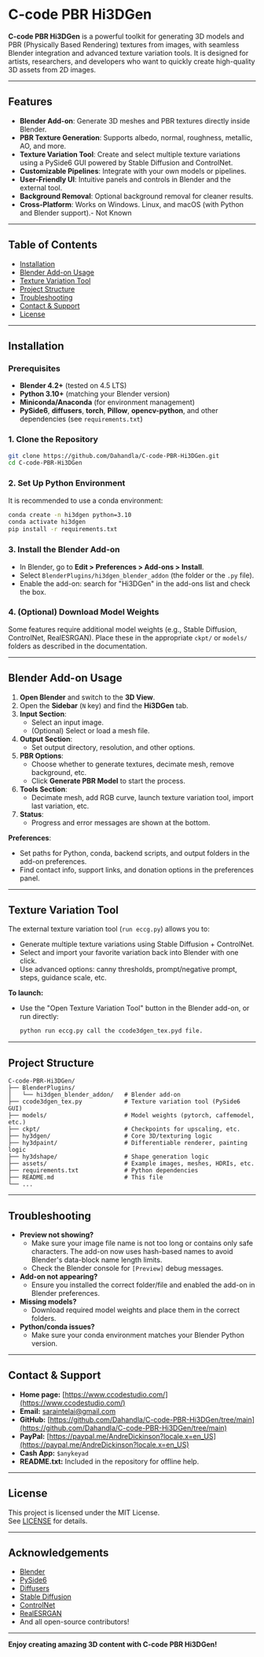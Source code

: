 # C-code PBR Hi3DGen

**C-code PBR Hi3DGen** is a powerful toolkit for generating 3D models and PBR (Physically Based Rendering) textures from images, with seamless Blender integration and advanced texture variation tools. It is designed for artists, researchers, and developers who want to quickly create high-quality 3D assets from 2D images.

---

## Features

- **Blender Add-on**: Generate 3D meshes and PBR textures directly inside Blender.
- **PBR Texture Generation**: Supports albedo, normal, roughness, metallic, AO, and more.
- **Texture Variation Tool**: Create and select multiple texture variations using a PySide6 GUI powered by Stable Diffusion and ControlNet.
- **Customizable Pipelines**: Integrate with your own models or pipelines.
- **User-Friendly UI**: Intuitive panels and controls in Blender and the external tool.
- **Background Removal**: Optional background removal for cleaner results.
- **Cross-Platform**: Works on Windows.
 Linux, and macOS (with Python and Blender support).- Not Known

---

## Table of Contents

- [Installation](#installation)
- [Blender Add-on Usage](#blender-add-on-usage)
- [Texture Variation Tool](#texture-variation-tool)
- [Project Structure](#project-structure)
- [Troubleshooting](#troubleshooting)
- [Contact & Support](#contact--support)
- [License](#license)

---

## Installation

### Prerequisites

- **Blender 4.2+** (tested on 4.5 LTS)
- **Python 3.10+** (matching your Blender version)
- **Miniconda/Anaconda** (for environment management)
- **PySide6**, **diffusers**, **torch**, **Pillow**, **opencv-python**, and other dependencies (see `requirements.txt`)

### 1. Clone the Repository

```bash
git clone https://github.com/Dahandla/C-code-PBR-Hi3DGen.git
cd C-code-PBR-Hi3DGen
```

### 2. Set Up Python Environment

It is recommended to use a conda environment:

```bash
conda create -n hi3dgen python=3.10
conda activate hi3dgen
pip install -r requirements.txt
```

### 3. Install the Blender Add-on

- In Blender, go to **Edit > Preferences > Add-ons > Install**.
- Select `BlenderPlugins/hi3dgen_blender_addon` (the folder or the `.py` file).
- Enable the add-on: search for "Hi3DGen" in the add-ons list and check the box.

### 4. (Optional) Download Model Weights

Some features require additional model weights (e.g., Stable Diffusion, ControlNet, RealESRGAN). Place these in the appropriate `ckpt/` or `models/` folders as described in the documentation.

---

## Blender Add-on Usage

1. **Open Blender** and switch to the **3D View**.
2. Open the **Sidebar** (`N` key) and find the **Hi3DGen** tab.
3. **Input Section**:  
   - Select an input image.
   - (Optional) Select or load a mesh file.
4. **Output Section**:  
   - Set output directory, resolution, and other options.
5. **PBR Options**:  
   - Choose whether to generate textures, decimate mesh, remove background, etc.
   - Click **Generate PBR Model** to start the process.
6. **Tools Section**:  
   - Decimate mesh, add RGB curve, launch texture variation tool, import last variation, etc.
7. **Status**:  
   - Progress and error messages are shown at the bottom.

**Preferences**:  
- Set paths for Python, conda, backend scripts, and output folders in the add-on preferences.
- Find contact info, support links, and donation options in the preferences panel.

---

## Texture Variation Tool

The external texture variation tool (`run eccg.py`) allows you to:

- Generate multiple texture variations using Stable Diffusion + ControlNet.
- Select and import your favorite variation back into Blender with one click.
- Use advanced options: canny thresholds, prompt/negative prompt, steps, guidance scale, etc.

**To launch:**
- Use the "Open Texture Variation Tool" button in the Blender add-on, or run directly:
  ```bash
  python run eccg.py call the ccode3dgen_tex.pyd file.
  ```

---

## Project Structure

```
C-code-PBR-Hi3DGen/
├── BlenderPlugins/
│   └── hi3dgen_blender_addon/   # Blender add-on
├── ccode3dgen_tex.py            # Texture variation tool (PySide6 GUI)
├── models/                      # Model weights (pytorch, caffemodel, etc.)
├── ckpt/                        # Checkpoints for upscaling, etc.
├── hy3dgen/                     # Core 3D/texturing logic
├── hy3dpaint/                   # Differentiable renderer, painting logic
├── hy3dshape/                   # Shape generation logic
├── assets/                      # Example images, meshes, HDRIs, etc.
├── requirements.txt             # Python dependencies
├── README.md                    # This file
└── ...
```

---

## Troubleshooting

- **Preview not showing?**  
  - Make sure your image file name is not too long or contains only safe characters. The add-on now uses hash-based names to avoid Blender's data-block name length limits.
  - Check the Blender console for `[Preview]` debug messages.
- **Add-on not appearing?**  
  - Ensure you installed the correct folder/file and enabled the add-on in Blender preferences.
- **Missing models?**  
  - Download required model weights and place them in the correct folders.
- **Python/conda issues?**  
  - Make sure your conda environment matches your Blender Python version.

---

## Contact & Support

- **Home page:** [https://www.ccodestudio.com/](https://www.ccodestudio.com/)
- **Email:** saraintelai@gmail.com
- **GitHub:** [https://github.com/Dahandla/C-code-PBR-Hi3DGen/tree/main](https://github.com/Dahandla/C-code-PBR-Hi3DGen/tree/main)
- **PayPal:** [https://paypal.me/AndreDickinson?locale.x=en_US](https://paypal.me/AndreDickinson?locale.x=en_US)
- **Cash App:** `$anykeyad`
- **README.txt:** Included in the repository for offline help.

---

## License

This project is licensed under the MIT License.  
See [LICENSE](LICENSE) for details.

---

## Acknowledgements

- [Blender](https://www.blender.org/)
- [PySide6](https://wiki.qt.io/Qt_for_Python)
- [Diffusers](https://github.com/huggingface/diffusers)
- [Stable Diffusion](https://stability.ai/)
- [ControlNet](https://github.com/lllyasviel/ControlNet)
- [RealESRGAN](https://github.com/xinntao/Real-ESRGAN)
- And all open-source contributors!

---

**Enjoy creating amazing 3D content with C-code PBR Hi3DGen!** 